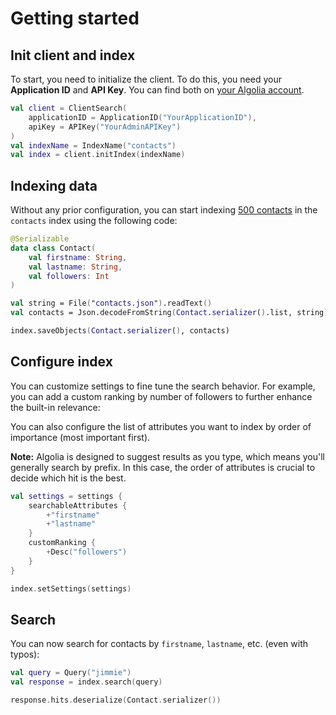 # Getting started

## Init client and index

To start, you need to initialize the client. To do this, you need your **Application ID** and **API Key**.
You can find both on [your Algolia account](https://www.algolia.com/api-keys).

```kotlin
val client = ClientSearch(
    applicationID = ApplicationID("YourApplicationID"),
    apiKey = APIKey("YourAdminAPIKey")
)
val indexName = IndexName("contacts")
val index = client.initIndex(indexName)
```

## Indexing data

Without any prior configuration, you can start indexing [500 contacts](https://github.com/algolia/datasets/blob/master/contacts/contacts.json) in the `contacts` index using the following code:

```kotlin
@Serializable
data class Contact(
    val firstname: String,
    val lastname: String,
    val followers: Int
)

val string = File("contacts.json").readText()
val contacts = Json.decodeFromString(Contact.serializer().list, string)

index.saveObjects(Contact.serializer(), contacts)
```

## Configure index

You can customize settings to fine tune the search behavior. For example, you can add a custom ranking by number of followers to further enhance the built-in relevance:

You can also configure the list of attributes you want to index by order of importance (most important first).

**Note:** Algolia is designed to suggest results as you type, which means you'll generally search by prefix.
In this case, the order of attributes is crucial to decide which hit is the best.

```kotlin
val settings = settings {
    searchableAttributes {
        +"firstname"
        +"lastname"
    }
    customRanking {
        +Desc("followers")
    }
}

index.setSettings(settings)
```

## Search

You can now search for contacts by `firstname`, `lastname`, etc. (even with typos):

```kotlin
val query = Query("jimmie")
val response = index.search(query)

response.hits.deserialize(Contact.serializer())
```
